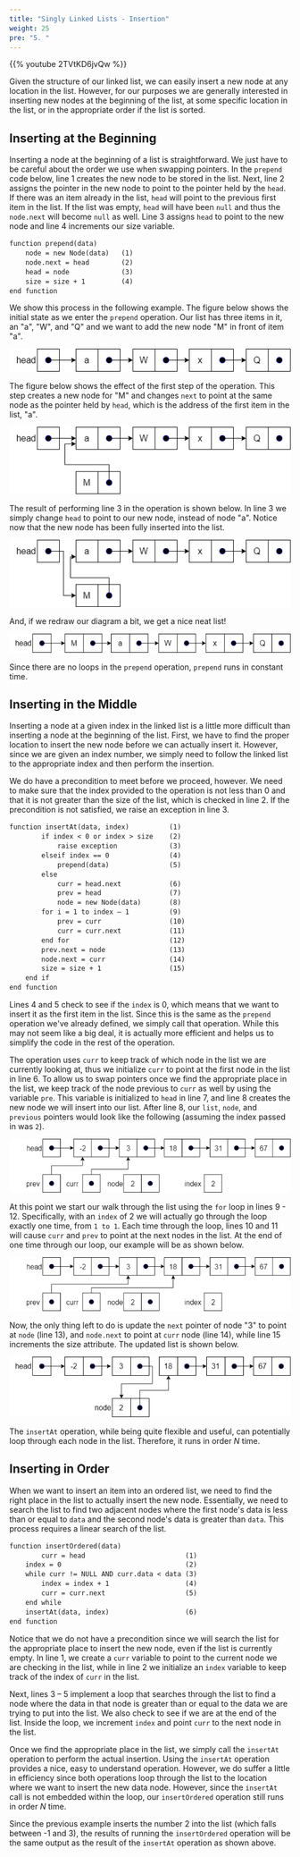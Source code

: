 ```yaml
---
title: "Singly Linked Lists - Insertion"
weight: 25
pre: "5. "
---
```

{{% youtube 2TVtKD6jvQw %}}

Given the structure of our linked list, we can easily insert a new node at any location in the list. However, for our purposes we are generally interested in inserting new nodes at the beginning of the list, at some specific location in the list, or in the appropriate order if the list is sorted.

## Inserting at the Beginning

Inserting a node at the beginning of a list is straightforward. We just have to be careful about the order we use when swapping pointers. In the `prepend` code below, line 1 creates the new node to be stored in the list. Next, line 2 assigns the pointer in the new node to point to the pointer held by the `head`. If there was an item already in the list, `head` will point to the previous first item in the list. If the list was empty, `head` will have been `null` and thus the `node.next` will become `null` as well. Line 3 assigns `head` to point to the new node and line 4 increments our size variable.

```tex
function prepend(data)
    node = new Node(data)	(1) 
	node.next = head 	    (2)
	head = node			    (3)
	size = size + 1		    (4)
end function
```
We show this process in the following example. The figure below shows the initial state as we enter the `prepend` operation. Our list has three items in it, an "a", "W", and "Q" and we want to add the new node "M" in front of item "a". 

![Singly Linked List Prepend 1](../../images/9/9.5.singleinsert1.png)
 
The figure below shows the effect of the first step of the operation. This step creates a new node for "M" and changes `next` to point at the same node as the pointer held by `head`, which is the address of the first item in the list, "a". 

![Singly Linked List Prepend 2](../../images/9/9.5.singleinsert2.png)
 
The result of performing line 3 in the operation is shown below. In line 3 we simply change `head` to point to our new node, instead of node "a". Notice now that the new node has been fully inserted into the list.

![Singly Linked List Prepend 3](../../images/9/9.5.singleinsert3.png)
 
And, if we redraw our diagram a bit, we get a nice neat list!

![Singly Linked List Prepend 4](../../images/9/9.5.singleinsert4.png)
 
Since there are no loops in the `prepend` operation, `prepend` runs in constant time.

## Inserting in the Middle

Inserting a node at a given index in the linked list is a little more difficult than inserting a node at the beginning of the list. First, we have to find the proper location to insert the new node before we can actually insert it. However, since we are given an index number, we simply need to follow the linked list to the appropriate index and then perform the insertion. 

We do have a precondition to meet before we proceed, however. We need to make sure that the index provided to the operation is not less than 0 and that it is not greater than the size of the list, which is checked in line 2. If the precondition is not satisfied, we raise an exception in line 3.

```tex
function insertAt(data, index)	        (1)
		if index < 0 or index > size	(2)
			raise exception	            (3)
		elseif index == 0	            (4)
			prepend(data)		        (5)
		else
			curr = head.next	        (6)
			prev = head		            (7)
			node = new Node(data)	    (8)
		for i = 1 to index – 1	        (9)
			prev = curr	                (10)
			curr = curr.next	        (11)
		end for			                (12)
		prev.next = node	            (13)
		node.next = curr	            (14)
		size = size + 1	                (15)
	end if
end function
```

Lines 4 and 5 check to see if the `index` is 0, which means that we want to insert it as the first item in the list. Since this is the same as the `prepend` operation we've already defined, we simply call that operation. While this may not seem like a big deal, it is actually more efficient and helps us to simplify the code in the rest of the operation.

The operation uses `curr` to keep track of which node in the list we are currently looking at, thus we initialize `curr` to point at the first node in the list in line 6.  To allow us to swap pointers once we find the appropriate place in the list, we keep track of the node previous to `curr` as well by using the variable `pre`. This variable is initialized to `head` in line 7, and line 8 creates the new node we will insert into our list. After line 8, our `list`, `node`, and `previous` pointers would look like the following (assuming the index passed in was `2`).

![Singly Linked List Insert 1](../../images/9/9.5.insertat1.png)
 
At this point we start our walk through the list using the `for` loop in lines 9 - 12. Specifically, with an `index` of 2 we will actually go through the loop exactly one time, from `1 to 1`. Each time through the loop, lines 10 and 11 will cause `curr` and `prev` to point at the next nodes in the list. At the end of one time through our loop, our example will be as shown below.

![Singly Linked List Insert 2](../../images/9/9.5.insertat2.png)
 
Now, the only thing left to do is update the `next` pointer of node "3" to point at `node` (line 13), and `node.next` to point at `curr` node (line 14), while line 15 increments the size attribute. The updated list is shown below.

![Singly Linked List Insert 3](../../images/9/9.5.insertat3.png)
 
The `insertAt` operation, while being quite flexible and useful, can potentially loop through each node in the list. Therefore, it runs in order $N$ time.

## Inserting in Order

When we want to insert an item into an ordered list, we need to find the right place in the list to actually insert the new node. Essentially, we need to search the list to find two adjacent nodes where the first node's data is less than or equal to `data` and the second node's data is greater than `data`. This process requires a linear search of the list. 

```tex
function insertOrdered(data) 
		curr = head			                (1)
	index = 0				                (2)
	while curr != NULL AND curr.data < data	(3) 
		index = index + 1	                (4)
		curr = curr.next	                (5)
	end while
	insertAt(data, index)	                (6)
end function
```

Notice that we do not have a precondition since we will search the list for the appropriate place to insert the new node, even if the list is currently empty. In line 1, we create a `curr` variable to point to the current node we are checking in the list, while in line 2 we initialize an `index` variable to keep track of the index of `curr` in the list. 

Next, lines 3 – 5 implement a loop that searches through the list to find a node where the data in that node is greater than or equal to the data we are trying to put into the list. We also check to see if we are at the end of the list. Inside the loop, we increment `index` and point `curr` to the next node in the list.

Once we find the appropriate place in the list, we simply call the `insertAt` operation to perform the actual insertion. Using the `insertAt` operation provides a nice, easy to understand operation. However, we do suffer a little in efficiency since both operations loop through the list to the location where we want to insert the new data node. However, since the `insertAt` call is not embedded within the loop, our `insertOrdered` operation still runs in order $N$ time.

Since the previous example inserts the number 2 into the list (which falls between -1 and 3), the results of running the `insertOrdered` operation will be the same output as the result of the `insertAt` operation as shown above.
